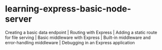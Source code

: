 # learning-express-basic-node-server
Creating a basic data endpoint | Routing with Express | Adding a static route for file serving | Basic middleware with Express | Built-in middleware and error-handling middleware | Debugging in an Express application
